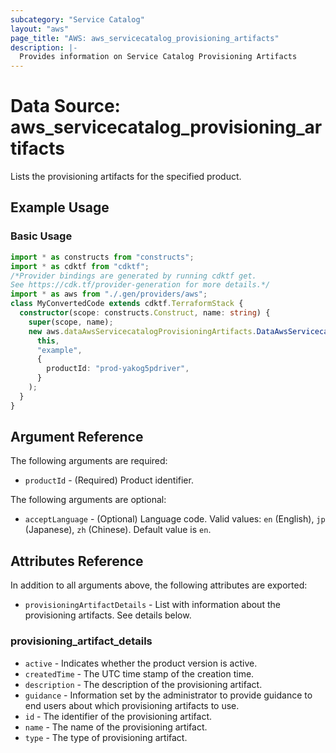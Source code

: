 ```yaml
---
subcategory: "Service Catalog"
layout: "aws"
page_title: "AWS: aws_servicecatalog_provisioning_artifacts"
description: |-
  Provides information on Service Catalog Provisioning Artifacts
---
```


# Data Source: aws_servicecatalog_provisioning_artifacts

Lists the provisioning artifacts for the specified product.

## Example Usage

### Basic Usage

```typescript
import * as constructs from "constructs";
import * as cdktf from "cdktf";
/*Provider bindings are generated by running cdktf get.
See https://cdk.tf/provider-generation for more details.*/
import * as aws from "./.gen/providers/aws";
class MyConvertedCode extends cdktf.TerraformStack {
  constructor(scope: constructs.Construct, name: string) {
    super(scope, name);
    new aws.dataAwsServicecatalogProvisioningArtifacts.DataAwsServicecatalogProvisioningArtifacts(
      this,
      "example",
      {
        productId: "prod-yakog5pdriver",
      }
    );
  }
}

```

## Argument Reference

The following arguments are required:

* `productId` - (Required) Product identifier.

The following arguments are optional:

* `acceptLanguage` - (Optional) Language code. Valid values: `en` (English), `jp` (Japanese), `zh` (Chinese). Default value is `en`.

## Attributes Reference

In addition to all arguments above, the following attributes are exported:

* `provisioningArtifactDetails` - List with information about the provisioning artifacts. See details below.

### provisioning_artifact_details

* `active` - Indicates whether the product version is active.
* `createdTime` - The UTC time stamp of the creation time.
* `description` - The description of the provisioning artifact.
* `guidance` - Information set by the administrator to provide guidance to end users about which provisioning artifacts to use.
* `id` - The identifier of the provisioning artifact.
* `name` - The name of the provisioning artifact.
* `type` - The type of provisioning artifact.

<!-- cache-key: cdktf-0.17.0-pre.15 input-0499b48cc0a2149135cb880cabd0c6bc174f4e72b6522b9da01a3263fb1c7890 -->